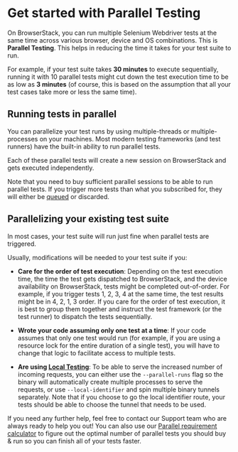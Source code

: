 # Get started with Parallel Testing

On BrowserStack, you can run multiple Selenium Webdriver tests at the same time across various browser, device and OS combinations. This is **Parallel Testing**. This helps in reducing the time it takes for your test suite to run.

For example, if your test suite takes **30 minutes** to execute sequentially, running it with 10 parallel tests might cut down the test execution time to be as low as **3 minutes** (of course, this is based on the assumption that all your test cases take more or less the same time).

## Running tests in parallel
You can parallelize your test runs by using multiple-threads or multiple-processes on your machines. Most modern testing frameworks (and test runners) have the built-in ability to run parallel tests.

Each of these parallel tests will create a new session on BrowserStack and gets executed independently.

Note that you need to buy sufficient parallel sessions to be able to run parallel tests. If you trigger more tests than what you subscribed for, they will either be [queued](/docs/selenium/java-testng/queue-tests) or discarded.

## Parallelizing your existing test suite
In most cases, your test suite will run just fine when parallel tests are triggered.

Usually, modifications will be needed to your test suite if you:
* **Care for the order of test execution**: Depending on the test execution time, the time the test gets dispatched to BrowserStack, and the device availability on BrowserStack, tests might be completed out-of-order. For example, if you trigger tests 1, 2, 3, 4 at the same time, the test results might be in 4, 2, 1, 3 order. If you care for the order of test execution, it is best to group them together and instruct the test framework (or the test runner) to dispatch the tests sequentially.

* **Wrote your code assuming only one test at a time**: If your code assumes that only one test would run (for example, if you are using a resource lock for the entire duration of a single test), you will have to change that logic to facilitate access to multiple tests.

* **Are using [Local Testing](/docs/selenium/java-testng/getting-started-with-local-testing)**: To be able to serve the increased number of incoming requests, you can either use the `--parallel-runs` flag so the binary will automatically create multiple processes to serve the requests, or use `--local-identifier` and spin multiple binary tunnels separately. Note that if you choose to go the local identifier route, your tests should be able to choose the tunnel that needs to be used.

If you need any further help, feel free to contact our Support team who are always ready to help you out! You can also use our [Parallel requirement calculator](/automate/parallel-calculator) to figure out the optimal number of parallel tests you should buy & run so you can finish all of your tests faster.
